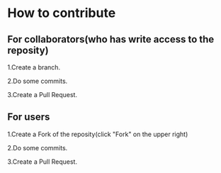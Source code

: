 # How to contribute 
## For collaborators(who has write access to the reposity) 
1.Create a branch. 

2.Do some commits. 

3.Create a Pull Request. 

## For users
1.Create a Fork of the reposity(click "Fork" on the upper right) 

2.Do some commits. 

3.Create a Pull Request. 
